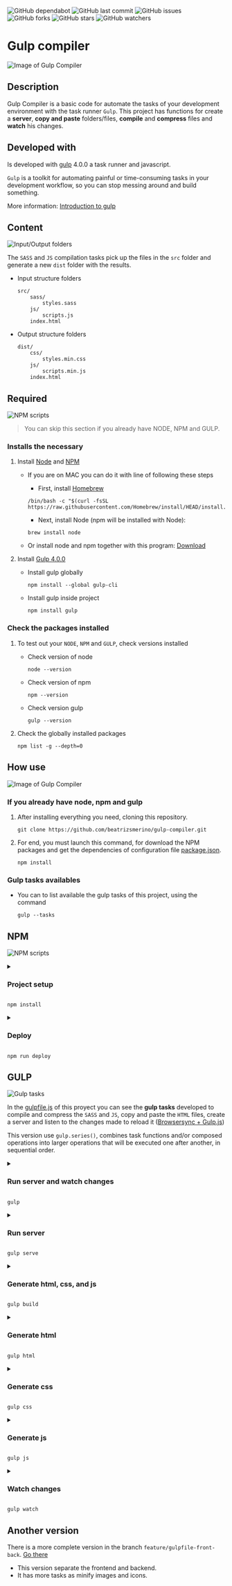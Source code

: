 ![GitHub dependabot](https://img.shields.io/badge/dependabot-enabled-025e8c?logo=Dependabot)
![GitHub last commit](https://img.shields.io/github/last-commit/beatrizsmerino/gulp-compiler)
![GitHub issues](https://img.shields.io/github/issues/beatrizsmerino/gulp-compiler)
![GitHub forks](https://img.shields.io/github/forks/beatrizsmerino/gulp-compiler)
![GitHub stars](https://img.shields.io/github/stars/beatrizsmerino/gulp-compiler)
![GitHub watchers](https://img.shields.io/github/watchers/beatrizsmerino/gulp-compiler)

# Gulp compiler

![Image of Gulp Compiler](README/images/gulp-compiler.svg)

## Description

Gulp Compiler is a basic code for automate the tasks of your development environment with the task runner `Gulp`.
This project has functions for create a **server**, **copy and paste** folders/files, **compile** and **compress** files and **watch** his changes.

## Developed with

Is developed with [gulp](https://gulpjs.com/) 4.0.0 a task runner and javascript.

`Gulp` is a toolkit for automating painful or time-consuming tasks in your development workflow, so you can stop messing around and build something.

More information: [Introduction to gulp](https://dolphinandmermaids.com/blog/gulp-examples)

## Content

![Input/Output folders](README/images/input-output-folder.svg)

The `SASS` and `JS` compilation tasks pick up the files in the `src` folder and generate a new `dist` folder with the results.

- Input structure folders

    ```shell
    src/
        sass/
            styles.sass
        js/
            scripts.js
        index.html
    ```

- Output structure folders

    ```shell
    dist/
        css/
            styles.min.css
        js/
            scripts.min.js
        index.html
    ```

## Required

![NPM scripts](README/images/first-steps.svg)

> You can skip this section if you already have NODE, NPM and GULP.

### Installs the necessary

1. Install [Node](https://nodejs.org/es/) and [NPM](https://docs.npmjs.com/)

    - If you are on MAC you can do it with line of following these steps

        - First, install [Homebrew](https://brew.sh/index_es)

        ```shell
        /bin/bash -c "$(curl -fsSL https://raw.githubusercontent.com/Homebrew/install/HEAD/install.sh)"
        ```

        - Next, install Node (npm will be installed with Node):

        ```shell
        brew install node
        ```

    - Or install node and npm together with this program: [Download](https://www.npmjs.com/get-npm)

2. Install [Gulp 4.0.0](https://gulpjs.com/)

    - Install gulp globally

        ```shell
        npm install --global gulp-cli
        ```

    - Install gulp inside project

        ```shell
        npm install gulp
        ```

### Check the packages installed

1. To test out your `NODE`, `NPM` and `GULP`, check versions installed

    - Check version of node

        ```shell
        node --version
        ```

    - Check version of npm

        ```shell
        npm --version
        ```

    - Check version gulp

        ```shell
        gulp --version
        ```

2. Check the globally installed packages

    ```shell
    npm list -g --depth=0
    ```

## How use

![Image of Gulp Compiler](README/images/gulp-tasks-availables.jpg)

### If you already have node, npm and gulp

1. After installing everything you need, cloning this repository.

    ```shell
    git clone https://github.com/beatrizsmerino/gulp-compiler.git
    ```

2. For end, you must launch this command, for download the NPM packages and get the dependencies of configuration file [package.json](package.json).

    ```shell
    npm install
    ```

### Gulp tasks availables

- You can to list available the gulp tasks of this project, using the command

    ```shell
    gulp --tasks
    ```

## NPM

![NPM scripts](README/images/npm-scripts.svg)

<details>
    <summary>
        <h3>
            Project setup
        </h3>
    </summary>
    <div>
        <p>
            After cloning this repository, you need to install the required NPM packages.
        </p>
    </div>
</details>
<pre><code>npm install</code></pre>

<details>
    <summary>
        <h3>
            Deploy
        </h3>
    </summary>
    <div>
        <p>
            After development, you can publish the content of the <code>dist</code> folder on Github Pages (<code>gh-pages</code> branch).
        </p>
    </div>
</details>
<pre><code>npm run deploy</code></pre>

## GULP

![Gulp tasks](README/images/gulp-tasks.svg)

In the [gulpfile.js](gulpfile.js) of this proyect you can see the **gulp tasks** developed to compile and compress the `SASS` and `JS`, copy and paste the `HTML` files, create a server and listen to the changes made to reload it ([Browsersync + Gulp.js](https://browsersync.io/docs/gulp))

This version use `gulp.series()`, combines task functions and/or composed operations into larger operations that will be executed one after another, in sequential order.

<details>
    <summary>
        <h3>Run server and watch changes</h3>
    </summary>
    <div>
        <p>This is the default gulp task</p>
        <p>This command is able to:</p>
        <ol>
            <li>Creates the <code>dist</code> folder if it does not exist.</li>
            <li>Generate <code>html</code>, <code>css</code>, <code>js</code> on <code>dist</code> folder.</li>
            <li>Watch the changes to the files in the <code>sass</code> and <code>js</code> folders inside the <code>src</code> folder.</li>
            <li>Create a server and reloads if there are any changes in those files of <code>dist</code> folder.</li>
        </ol>
    </div>
</details>
<pre><code>gulp</code></pre>

<details>
    <summary>
        <h3>Run server</h3>
    </summary>
    <div>
        <p>This creates a static server with the browserSync package, serves the files from <code>dist</code> folder, and opens by default the <code>index.html</code> file in any of these browsers: Chrome & Firefox.</p>
    </div>
</details>
<pre><code>gulp serve</code></pre>

<details>
    <summary>
        <h3>Generate html, css, and js</h3>
    </summary>
    <div>
        <p>This command is able to:</p>
        <ol>
            <li>Creates the <code>dist</code> folder if it does not exist.</li>
            <li>Generate <code>html</code>, <code>css</code>, <code>js</code> on <code>dist</code> folder.</li>
        </ol>
    </div>
</details>
<pre><code>gulp build</code></pre>

<details>
    <summary>
        <h3>Generate html</h3>
    </summary>
    <div>
        <p>This command is able to:</p>
        <ol>
            <li>Creates the <code>dist</code> folder if it does not exist.</li>
            <li>Copies the <code>html</code> files from the <code>src</code> folder and pastes them into the <code>dist</code> folder.</li>
            <li>Minify the <code>html</code> files. Collapse white space that contributes to text nodes in a document tree.</li>
        </ol>
    </div>
</details>
<pre><code>gulp html</code></pre>

<details>
    <summary>
        <h3>Generate css</h3>
    </summary>
    <div>
        <p>This command is able to:</p>
        <ol>
            <li>Creates the <code>dist</code> folder if it does not exist.</li>
            <li>Compile the <code>styles.sass</code> file (with the import files of partials sass) located at <code>src/sass/</code>, add prefixes to css properties, compress the file, create and add a mapping for the debugger styles sass on the browser inspector, apply a Gulp Plugin for Line Ending Corrector (A utility that makes sure your files have consistent line endings)...</li>
            <li>Create the <code>styles.min.css</code> file and export it to the <code>dist/css/</code> folder.</li>
        </ol>
    </div>
</details>
<pre><code>gulp css</code></pre>

<details>
    <summary>
        <h3>Generate js</h3>
    </summary>
    <div>
        <p>This command is able to:</p>
        <ol>
            <li>Creates the <code>dist</code> folder if it does not exist.</li>
            <li>Get a list of files from the <code>pathsFront</code> object.</li>
            <li>Compile the files with Babel NPM package, compress it, and apply a Gulp Plugin for Line Ending Corrector (A utility that makes sure your files have consistent line endings)...</li>
            <li>Export the <code>scripts.min.js</code> file to the <code>dist/js</code> folder.</li>
        </ol>
    </div>
</details>
<pre><code>gulp js</code></pre>

<details>
    <summary>
        <h3>Watch changes</h3>
    </summary>
    <div>
        <p>This command is able to:</p>
        <ol>
            <li>Create the server.</li>
            <li>Watch the changes to the files in the <code>html</code>, <code>sass</code>, and <code>js</code> folders inside the <code>src</code> folder and run the tasks to re-generate the files inside the <code>dist</code> folder.</li>
            <li>Reloads the server if there are any changes to the <code>html</code>, <code>css</code>, and <code>js</code> files inside the <code>dist</code> folder.</li>
        </ol>
    </div>
</details>
<pre><code>gulp watch</code></pre>

## Another version

There is a more complete version in the branch `feature/gulpfile-front-back`. [Go there](https://github.com/beatrizsmerino/gulp-compiler/tree/feature/gulpfile-front-back)

- This version separate the frontend and backend.
- It has more tasks as minify images and icons.
